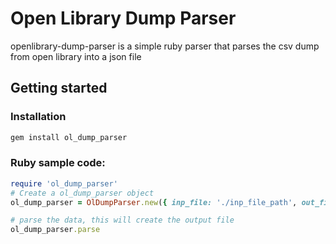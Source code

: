 # Open Library Dump Parser

openlibrary-dump-parser is a simple ruby parser that parses the csv dump from open library into a json file

## Getting started
### Installation
```sh
gem install ol_dump_parser
```

### Ruby sample code:
```ruby
require 'ol_dump_parser'
# Create a ol_dump_parser object
ol_dump_parser = OlDumpParser.new({ inp_file: './inp_file_path', out_file: './output/out.json' })

# parse the data, this will create the output file
ol_dump_parser.parse
```
